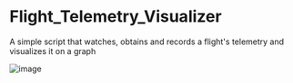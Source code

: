 # Flight_Telemetry_Visualizer
A simple script that watches, obtains and records a flight's telemetry and visualizes it on a graph

![image](https://github.com/MinaBasem/Flight_Telemetry_Visualizer/assets/42482261/5071d6c2-662a-4b34-8874-2fcec28094e2)

